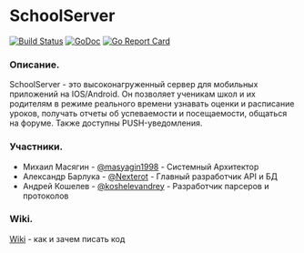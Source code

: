 # SchoolServer

[![Build Status](https://travis-ci.org/masyagin1998/SchoolServer.svg?branch=master)](https://travis-ci.org/masyagin1998/SchoolServer)
[![GoDoc](https://godoc.org/github.com/masyagin1998/SchoolServer?status.svg)](https://godoc.org/github.com/masyagin1998/SchoolServer)
[![Go Report Card](https://goreportcard.com/badge/github.com/masyagin1998/SchoolServer)](https://goreportcard.com/report/github.com/masyagin1998/SchoolServer)

### Описание.
SchoolServer - это высоконагруженный сервер для мобильных приложений на IOS/Android. Он позволяет ученикам школ и их родителям в режиме реального времени узнавать оценки и расписание уроков, получать отчеты об успеваемости и посещаемости, общаться на форуме. Также доступны PUSH-уведомления.

### Участники.
- Михаил Масягин - [@masyagin1998](https://github.com/masyagin1998) - Системный Архитектор<br>
- Александр Барлука - [@Nexterot](https://github.com/Nexterot) - Главный разработчик API и БД<br>
- Андрей Кошелев - [@koshelevandrey](https://github.com/koshelevandrey) - Разработчик парсеров и протоколов<br>

### Wiki.
[Wiki](https://github.com/masyagin1998/SchoolServer/wiki) - как и зачем писать код<br>
